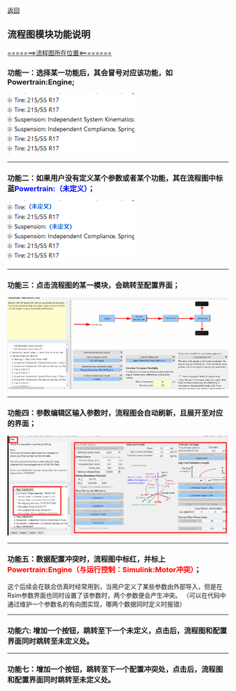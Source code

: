 [返回](../前端功能说明.md)

## 流程图模块功能说明
[=======>流程图所在位置<========](https://kdocs.cn/l/ctURgwXLLiqf)
### 功能一：选择某一功能后，其会冒号对应该功能，如Powertrain:Engine;
![冒号对应所选功能.jpg](Graph/冒号对应所选功能.png)
- - -
### 功能二：如果用户没有定义某个参数或者某个功能，其在流程图中标蓝<span style="color: blue;">Powertrain:（未定义）</span>；
![参数未定义.png](Graph/参数未定义.png)
- - -
### 功能三：点击流程图的某一模块，会跳转至配置界面；
![流程图点击跳转.gif](Graph/流程图点击跳转.gif)
- - -
### 功能四：参数编辑区输入参数时，流程图会自动刷新，且展开至对应的界面；
![流程图与参数编辑区相统一.png](Graph/流程图与参数编辑区相统一.png)
- - - 
### 功能五：数据配置冲突时，流程图中标红，并标上<span style="color: red;">Powertrain:Engine（与运行控制：Simulink:Motor冲突）</span>；
这个后续会在联合仿真时经常用到，当用户定义了某些参数由外部导入，但是在Rsim参数界面也同时设置了该参数时，两个参数便会产生冲突。
（可以在代码中通过维护一个参数名的有向图实现，哪两个数据同时定义时报错）

- - -
### 功能六: 增加一个按钮，跳转至下一个未定义，点击后，流程图和配置界面同时跳转至未定义处。
- - -
### 功能七：增加一个按钮，跳转至下一个配置冲突处，点击后，流程图和配置界面同时跳转至未定义处。
